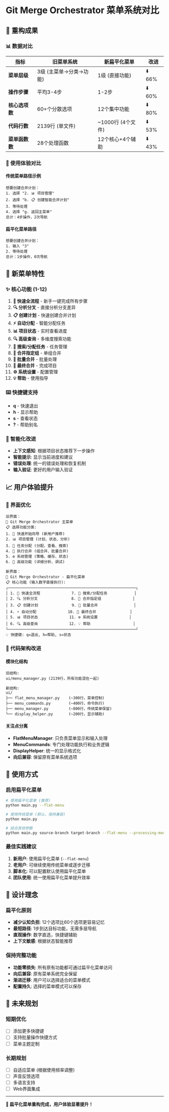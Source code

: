 # Git Merge Orchestrator 菜单系统对比

## 🎯 重构成果

### 📊 数据对比

| 指标 | 旧菜单系统 | 新扁平化菜单 | 改进 |
|------|-----------|--------------|------|
| **菜单层级** | 3级 (主菜单→分类→功能) | 1级 (直接功能) | ⬇️ 66% |
| **操作步骤** | 平均3-4步 | 1-2步 | ⬇️ 60% |  
| **核心选项数** | 60+个分散选项 | 12个集中功能 | ⬇️ 80% |
| **代码行数** | 2139行 (单文件) | ~1000行 (4个文件) | ⬇️ 53% |
| **菜单函数数** | 28个处理函数 | 12个核心+4个辅助 | ⬇️ 43% |

### 🔄 使用体验对比

#### 传统菜单路径示例
```
想要创建合并计划：
1. 选择 "2. 📊 项目管理"
2. 选择 "b. 📋 创建智能合并计划" 
3. 等待处理
4. 选择 "g. 返回主菜单"
总计：4步操作，2次导航
```

#### 扁平化菜单路径
```
想要创建合并计划：
1. 输入 "3" 
2. 等待处理  
总计：1步操作，0次导航
```

## 🚀 新菜单特性

### ✨ 核心功能 (1-12)
1. **🚀 快速全流程** - 新手一键完成所有步骤
2. **🔍 分析分叉** - 直接分析分支差异  
3. **📋 创建计划** - 快速创建合并计划
4. **⚡ 自动分配** - 智能分配任务
5. **📊 项目状态** - 实时查看进度
6. **🔍 高级查询** - 多维度搜索功能
7. **👤 搜索/分配任务** - 任务管理
8. **📁 合并指定组** - 单组合并
9. **🎯 批量合并** - 批量处理 
10. **🎉 最终合并** - 完成项目
11. **⚙️ 系统设置** - 配置管理
12. **💡 帮助** - 使用指导

### ⌨️ 快捷键支持
- **q** - 快速退出
- **h** - 显示帮助
- **s** - 查看状态
- **?** - 帮助别名

### 🎯 智能化改进
- **上下文感知**: 根据项目状态推荐下一步操作
- **智能提示**: 显示当前进度和建议
- **错误处理**: 统一的错误处理和恢复机制
- **输入验证**: 更好的用户输入验证

## 📈 用户体验提升

### 🎨 界面优化
```
旧界面：
🚀 Git Merge Orchestrator 主菜单
📋 选择功能分类:
1. 🚀 快速开始向导 (新用户推荐)
2. 📊 项目管理 (计划、状态、分析)
3. 👥 任务分配 (分配、查看、搜索)  
4. 🔄 执行合并 (组合并、批量合并)
5. ⚙️ 系统管理 (策略、缓存、状态)
6. 🎯 高级功能 (详细分析、调试)

新界面：
🚀 Git Merge Orchestrator - 扁平化菜单
📋 核心功能 (输入数字直接执行):
┌─────────────────────────────────────────────────────────┐
│ 1. 🚀 快速全流程              7. 👤 搜索/分配任务            │
│ 2. 🔍 分析分叉               8. 📁 合并指定组              │
│ 3. 📋 创建计划               9. 🎯 批量合并                │
│ 4. ⚡ 自动分配              10. 🎉 最终合并               │
│ 5. 📊 项目状态              11. ⚙️ 系统设置              │
│ 6. 🔍 高级查询              12. 💡 帮助                   │
└─────────────────────────────────────────────────────────┘
💡 快捷键: q=退出, h=帮助, s=状态
```

### 🔧 代码架构改进

#### 模块化结构
```
旧结构:
ui/menu_manager.py (2139行，所有功能混在一起)

新结构:
ui/
├── flat_menu_manager.py    (~300行，菜单控制)
├── menu_commands.py        (~400行，命令执行)  
├── menu_manager.py         (~800行，传统菜单保留)
└── display_helper.py       (~200行，显示辅助)
```

#### 关注点分离
- **FlatMenuManager**: 只负责菜单显示和输入处理
- **MenuCommands**: 专门处理功能执行和业务逻辑
- **DisplayHelper**: 统一的显示格式化
- **向后兼容**: 保留原有菜单系统选项

## 🔄 使用方式

### 启用扁平化菜单
```bash
# 使用扁平化菜单 (推荐)
python main.py --flat-menu

# 使用传统菜单 (默认，保持兼容)
python main.py

# 结合其他参数
python main.py source-branch target-branch --flat-menu --processing-mode file_level
```

### 最佳实践建议
1. **新用户**: 使用扁平化菜单 (`--flat-menu`)
2. **老用户**: 可继续使用传统菜单或逐步迁移
3. **脚本化**: 可以配置默认使用扁平化菜单
4. **团队使用**: 统一使用扁平化菜单提升效率

## 🎯 设计理念

### 扁平化原则
- **减少认知负担**: 12个选项比60个选项更容易记忆
- **最短路径**: 1步到达目标功能，无需多层导航
- **直观操作**: 数字直选，快捷键辅助
- **上下文敏感**: 根据状态智能推荐

### 保持完整功能
- **功能零损失**: 所有原有功能都可通过扁平化菜单访问
- **向后兼容**: 原有菜单系统完全保留
- **渐进迁移**: 用户可以选择适合的菜单模式
- **配置持久**: 选择的菜单模式可以保存

## 🔮 未来规划

### 短期优化
- [ ] 添加更多快捷键
- [ ] 支持批量操作快捷方式
- [ ] 菜单主题定制

### 长期规划  
- [ ] 自适应菜单 (根据使用频率调整)
- [ ] 声音反馈选项
- [ ] 多语言支持
- [ ] Web界面集成

---

**🎉 扁平化菜单重构完成，用户体验显著提升！**